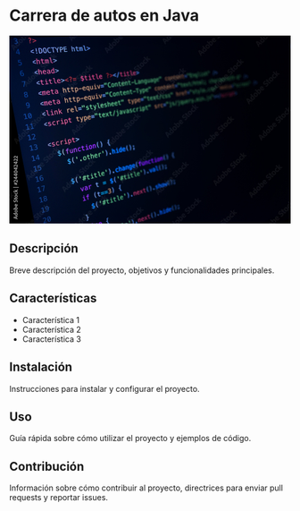# Carrera de autos en Java
![Imagen de Portada](reto2/1000_F_244042422_2zWnzOYaigjxmfeGSfPc5vbEOdxDxV4p.jpg)
## Descripción
Breve descripción del proyecto, objetivos y funcionalidades principales.
## Características
- Característica 1
- Característica 2
- Característica 3
## Instalación
Instrucciones para instalar y configurar el proyecto.
## Uso
Guía rápida sobre cómo utilizar el proyecto y ejemplos de código.
## Contribución
Información sobre cómo contribuir al proyecto, directrices para enviar pull requests y reportar issues.
